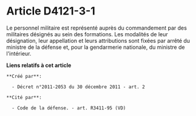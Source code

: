 # Article D4121-3-1

Le personnel militaire est représenté auprès du commandement par des militaires désignés au sein des formations. Les
modalités de leur désignation, leur appellation et leurs attributions sont fixées par arrêté du ministre de la défense et,
pour la gendarmerie nationale, du ministre de l'intérieur.

**Liens relatifs à cet article**

	**Créé par**:

	  - Décret n°2011-2053 du 30 décembre 2011 - art. 2

	**Cité par**:

	  - Code de la défense. - art. R3411-95 (VD)
